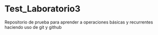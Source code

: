 # Test_Laboratorio3
Repositorio de prueba para aprender a operaciones básicas y recurrentes haciendo uso de git y github
